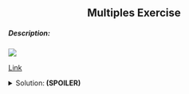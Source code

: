<h2 align=center>Multiples Exercise</h2>

##### Description:
<a href="https://projecteuler.net/problem=1" target="_blank">
  <img src="https://user-images.githubusercontent.com/63010902/196672002-8171e758-1e8c-4c5f-89ea-53f65a4da6b5.png"/>
</a>

<a href="https://projecteuler.net/problem=1" target="_blank">Link</a>

<details>
  <summary>Solution:<b>&nbsp;(SPOILER)</b></summary>
  <img src="https://user-images.githubusercontent.com/63010902/196673211-a5c25140-f483-47d0-8d22-8d51f7c884c6.png"/>
  <br>
  <br>
  <p>The <code>Maquina.h</code> holds a model of the class <code>Maquina</code> and in the  <code>Maquina.cpp</code> is the implementation of that model.</p>
  <br>
  <br>
  <b>Output:<b/>
  <img src="https://user-images.githubusercontent.com/63010902/196674824-08ebf41a-854f-4d37-8c4b-2e44c3617a7f.png"/>
</details>
